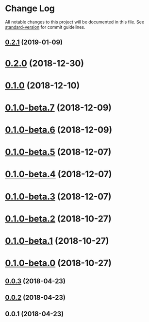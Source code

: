 # Change Log

All notable changes to this project will be documented in this file. See [standard-version](https://github.com/conventional-changelog/standard-version) for commit guidelines.

<a name="0.2.1"></a>
## [0.2.1](https://github.com/hmsk/nuxt-ts/compare/v0.2.0...v0.2.1) (2019-01-09)



<a name="0.2.0"></a>
# [0.2.0](https://github.com/hmsk/nuxt-ts/compare/v0.1.0...v0.2.0) (2018-12-30)



<a name="0.1.0"></a>
# [0.1.0](https://github.com/hmsk/nuxt-ts/compare/v0.1.0-beta.7...v0.1.0) (2018-12-10)



<a name="0.1.0-beta.7"></a>
# [0.1.0-beta.7](https://github.com/hmsk/nuxt-ts/compare/v0.1.0-beta.6...v0.1.0-beta.7) (2018-12-09)



<a name="0.1.0-beta.6"></a>
# [0.1.0-beta.6](https://github.com/hmsk/nuxt-ts/compare/v0.1.0-beta.5...v0.1.0-beta.6) (2018-12-09)



<a name="0.1.0-beta.5"></a>
# [0.1.0-beta.5](https://github.com/hmsk/nuxt-ts/compare/v0.1.0-beta.4...v0.1.0-beta.5) (2018-12-07)



<a name="0.1.0-beta.4"></a>
# [0.1.0-beta.4](https://github.com/hmsk/nuxt-ts/compare/v0.1.0-beta.3...v0.1.0-beta.4) (2018-12-07)



<a name="0.1.0-beta.3"></a>
# [0.1.0-beta.3](https://github.com/hmsk/nuxt-ts/compare/v0.1.0-beta.2...v0.1.0-beta.3) (2018-12-07)



<a name="0.1.0-beta.2"></a>
# [0.1.0-beta.2](https://github.com/hmsk/nuxt-ts/compare/v0.1.0-beta.1...v0.1.0-beta.2) (2018-10-27)



<a name="0.1.0-beta.1"></a>
# [0.1.0-beta.1](https://github.com/hmsk/nuxt-ts/compare/v0.1.0-beta.0...v0.1.0-beta.1) (2018-10-27)



<a name="0.1.0-beta.0"></a>
# [0.1.0-beta.0](https://github.com/hmsk/nuxt-ts/compare/v0.0.3...v0.1.0-beta.0) (2018-10-27)



<a name="0.0.3"></a>
## [0.0.3](https://github.com/hmsk/nuxt-ts/compare/v0.0.2...v0.0.3) (2018-04-23)



<a name="0.0.2"></a>
## [0.0.2](https://github.com/hmsk/nuxt-ts/compare/v0.0.1...v0.0.2) (2018-04-23)



<a name="0.0.1"></a>
## 0.0.1 (2018-04-23)
